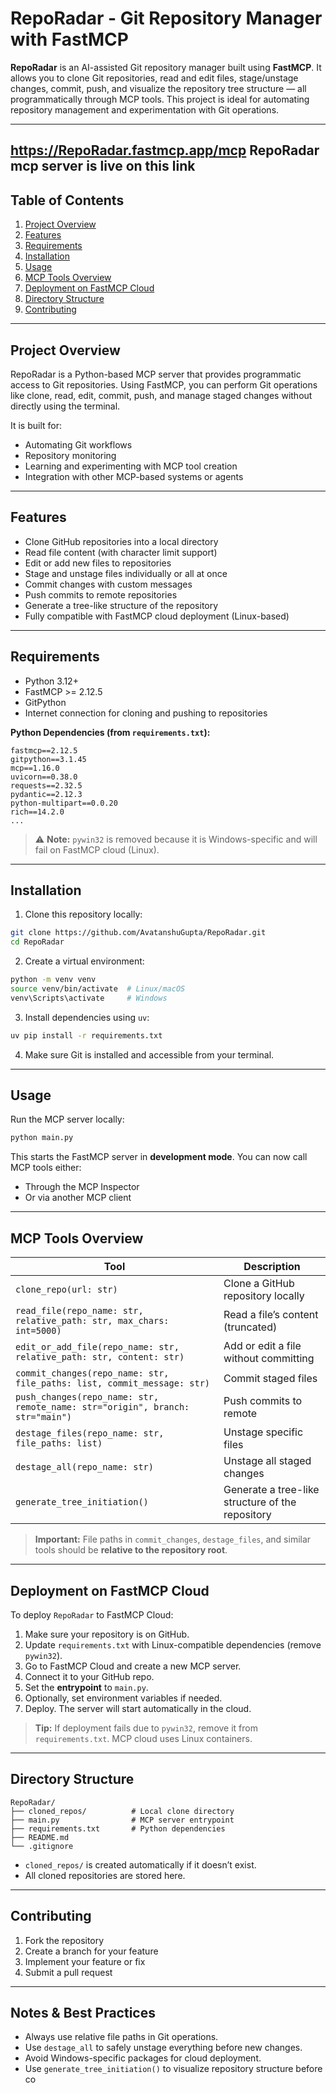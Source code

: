 # RepoRadar - Git Repository Manager with FastMCP

**RepoRadar** is an AI-assisted Git repository manager built using **FastMCP**. It allows you to clone Git repositories, read and edit files, stage/unstage changes, commit, push, and visualize the repository tree structure — all programmatically through MCP tools. This project is ideal for automating repository management and experimentation with Git operations.

---
https://RepoRadar.fastmcp.app/mcp  RepoRadar mcp server is live on this link
---


## **Table of Contents**

1. [Project Overview](#project-overview)
2. [Features](#features)
3. [Requirements](#requirements)
4. [Installation](#installation)
5. [Usage](#usage)
6. [MCP Tools Overview](#mcp-tools-overview)
7. [Deployment on FastMCP Cloud](#deployment-on-fastmcp-cloud)
8. [Directory Structure](#directory-structure)
9. [Contributing](#contributing)


---

## **Project Overview**

RepoRadar is a Python-based MCP server that provides programmatic access to Git repositories. Using FastMCP, you can perform Git operations like clone, read, edit, commit, push, and manage staged changes without directly using the terminal.

It is built for:

* Automating Git workflows
* Repository monitoring
* Learning and experimenting with MCP tool creation
* Integration with other MCP-based systems or agents

---

## **Features**

* Clone GitHub repositories into a local directory
* Read file content (with character limit support)
* Edit or add new files to repositories
* Stage and unstage files individually or all at once
* Commit changes with custom messages
* Push commits to remote repositories
* Generate a tree-like structure of the repository
* Fully compatible with FastMCP cloud deployment (Linux-based)

---

## **Requirements**

* Python 3.12+
* FastMCP >= 2.12.5
* GitPython
* Internet connection for cloning and pushing to repositories

**Python Dependencies (from `requirements.txt`):**

```
fastmcp==2.12.5
gitpython==3.1.45
mcp==1.16.0
uvicorn==0.38.0
requests==2.32.5
pydantic==2.12.3
python-multipart==0.0.20
rich==14.2.0
...
```

> ⚠ **Note:** `pywin32` is removed because it is Windows-specific and will fail on FastMCP cloud (Linux).

---

## **Installation**

1. Clone this repository locally:

```bash
git clone https://github.com/AvatanshuGupta/RepoRadar.git
cd RepoRadar
```

2. Create a virtual environment:

```bash
python -m venv venv
source venv/bin/activate  # Linux/macOS
venv\Scripts\activate     # Windows
```

3. Install dependencies using `uv`:

```bash
uv pip install -r requirements.txt
```

4. Make sure Git is installed and accessible from your terminal.

---

## **Usage**

Run the MCP server locally:

```bash
python main.py
```

This starts the FastMCP server in **development mode**. You can now call MCP tools either:

* Through the MCP Inspector
* Or via another MCP client

---

## **MCP Tools Overview**

| Tool                                                                          | Description                                      |
| ----------------------------------------------------------------------------- | ------------------------------------------------ |
| `clone_repo(url: str)`                                                        | Clone a GitHub repository locally                |
| `read_file(repo_name: str, relative_path: str, max_chars: int=5000)`          | Read a file’s content (truncated)                |
| `edit_or_add_file(repo_name: str, relative_path: str, content: str)`          | Add or edit a file without committing            |
| `commit_changes(repo_name: str, file_paths: list, commit_message: str)`       | Commit staged files                              |
| `push_changes(repo_name: str, remote_name: str="origin", branch: str="main")` | Push commits to remote                           |
| `destage_files(repo_name: str, file_paths: list)`                             | Unstage specific files                           |
| `destage_all(repo_name: str)`                                                 | Unstage all staged changes                       |
| `generate_tree_initiation()`                                                  | Generate a tree-like structure of the repository |

> **Important:** File paths in `commit_changes`, `destage_files`, and similar tools should be **relative to the repository root**.

---

## **Deployment on FastMCP Cloud**

To deploy `RepoRadar` to FastMCP Cloud:

1. Make sure your repository is on GitHub.
2. Update `requirements.txt` with Linux-compatible dependencies (remove `pywin32`).
3. Go to FastMCP Cloud and create a new MCP server.
4. Connect it to your GitHub repo.
5. Set the **entrypoint** to `main.py`.
6. Optionally, set environment variables if needed.
7. Deploy. The server will start automatically in the cloud.

> **Tip:** If deployment fails due to `pywin32`, remove it from `requirements.txt`. MCP cloud uses Linux containers.

---

## **Directory Structure**

```
RepoRadar/
├── cloned_repos/          # Local clone directory
├── main.py                # MCP server entrypoint
├── requirements.txt       # Python dependencies
├── README.md
└── .gitignore
```

* `cloned_repos/` is created automatically if it doesn’t exist.
* All cloned repositories are stored here.

---

## **Contributing**

1. Fork the repository
2. Create a branch for your feature
3. Implement your feature or fix
4. Submit a pull request

---



## **Notes & Best Practices**

* Always use relative file paths in Git operations.
* Use `destage_all` to safely unstage everything before new changes.
* Avoid Windows-specific packages for cloud deployment.
* Use `generate_tree_initiation()` to visualize repository structure before co

